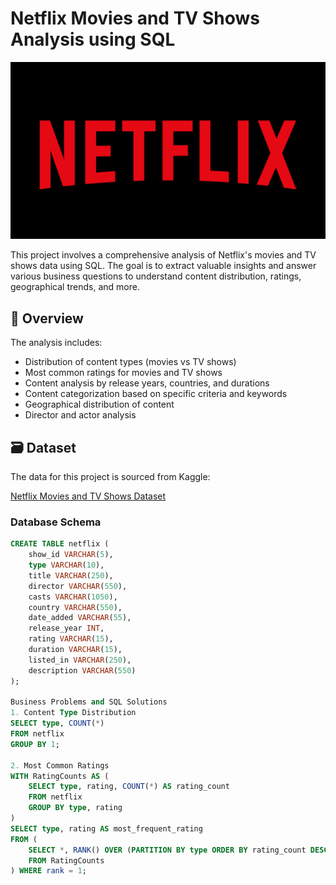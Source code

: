 # Netflix Movies and TV Shows Analysis using SQL
![netflix logo](wp12900350-4k-netflix-wallpapers.png)

This project involves a comprehensive analysis of Netflix's movies and TV shows data using SQL. The goal is to extract valuable insights and answer various business questions to understand content distribution, ratings, geographical trends, and more.

## 📌 Overview

The analysis includes:
- Distribution of content types (movies vs TV shows)
- Most common ratings for movies and TV shows
- Content analysis by release years, countries, and durations
- Content categorization based on specific criteria and keywords
- Geographical distribution of content
- Director and actor analysis

## 🗃️ Dataset

The data for this project is sourced from Kaggle:

[Netflix Movies and TV Shows Dataset](https://www.kaggle.com/datasets/shivamb/netflix-shows)

### Database Schema

```sql
CREATE TABLE netflix (
    show_id VARCHAR(5),
    type VARCHAR(10),
    title VARCHAR(250),
    director VARCHAR(550),
    casts VARCHAR(1050),
    country VARCHAR(550),
    date_added VARCHAR(55),
    release_year INT,
    rating VARCHAR(15),
    duration VARCHAR(15),
    listed_in VARCHAR(250),
    description VARCHAR(550)
);

Business Problems and SQL Solutions
1. Content Type Distribution
SELECT type, COUNT(*) 
FROM netflix 
GROUP BY 1;

2. Most Common Ratings
WITH RatingCounts AS (
    SELECT type, rating, COUNT(*) AS rating_count
    FROM netflix
    GROUP BY type, rating
)
SELECT type, rating AS most_frequent_rating
FROM (
    SELECT *, RANK() OVER (PARTITION BY type ORDER BY rating_count DESC) AS rank
    FROM RatingCounts
) WHERE rank = 1;
